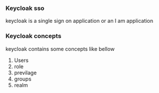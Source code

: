 ### Keycloak sso
keycloak is a single sign on application or an I am application

### Keycloak concepts
keycloak contains some concepts like bellow
1. Users
2. role
3. previlage
4. groups
5. realm
